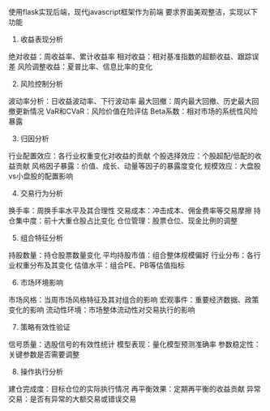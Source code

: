 使用flask实现后端，现代javascript框架作为前端
要求界面美观整洁，实现以下功能

1. 收益表现分析

绝对收益：周收益率、累计收益率
相对收益：相对基准指数的超额收益、跟踪误差
风险调整收益：夏普比率、信息比率的变化

2. 风险控制分析

波动率分析：日收益波动率、下行波动率
最大回撤：周内最大回撤、历史最大回撤更新情况
VaR和CVaR：风险价值在险评估
Beta系数：相对市场的系统性风险暴露

3. 归因分析

行业配置效应：各行业权重变化对收益的贡献
个股选择效应：个股超配/低配的收益贡献
风格因子暴露：价值、成长、动量等因子的暴露度变化
规模效应：大盘股vs小盘股的配置影响

4. 交易行为分析

换手率：周换手率水平及其合理性
交易成本：冲击成本、佣金费率等交易摩擦
持仓集中度：前十大重仓股占比变化
仓位管理：股票仓位、现金比例的调整

5. 组合特征分析

持股数量：持仓股票数量变化
平均持股市值：组合整体规模偏好
行业分布：各行业权重分布及其变化
估值水平：组合PE、PB等估值指标

6. 市场环境影响

市场风格：当周市场风格特征及其对组合的影响
宏观事件：重要经济数据、政策变化的影响
流动性环境：市场整体流动性对交易执行的影响

7. 策略有效性验证

信号质量：选股信号的有效性统计
模型表现：量化模型预测准确率
参数稳定性：关键参数是否需要调整

8. 操作执行分析

建仓完成度：目标仓位的实际执行情况
再平衡效果：定期再平衡的收益贡献
异常交易：是否有异常的大额交易或错误交易